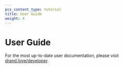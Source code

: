 ```yaml
---
pcx_content_type: tutorial
title: User Guide
weight: 4
---
```


# User Guide

For the most up-to-date user documentation, please visit [drand.love/developer](https://drand.love/developer/).
